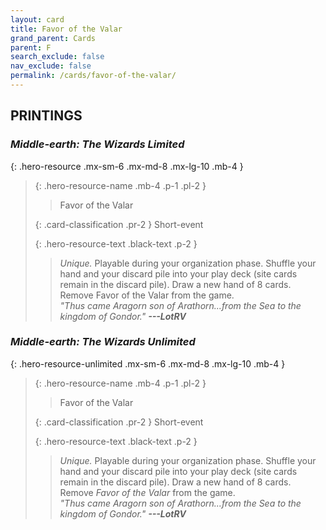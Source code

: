 ```yaml
---
layout: card
title: Favor of the Valar
grand_parent: Cards
parent: F
search_exclude: false
nav_exclude: false
permalink: /cards/favor-of-the-valar/
---
```


## PRINTINGS


### _Middle-earth: The Wizards Limited_

{: .hero-resource .mx-sm-6 .mx-md-8 .mx-lg-10 .mb-4 }
> {: .hero-resource-name .mb-4 .p-1 .pl-2 }
> > <div class="card-mp"></div>
> > <div class="card-name">Favor of the Valar</div>
>
> {: .card-classification .pr-2 }
> Short-event
>
> {: .hero-resource-text .black-text .p-2 }
> > _Unique._ Playable during your organization phase. Shuffle your hand and your discard pile into your play deck (site cards remain in the discard pile). Draw a new hand of 8 cards. Remove Favor of the Valar from the game. <br>_"Thus came Aragorn son of Arathorn...from the Sea to the kingdom of Gondor."_ ***---&#65279;LotRV*** 
> 

### _Middle-earth: The Wizards Unlimited_

{: .hero-resource-unlimited .mx-sm-6 .mx-md-8 .mx-lg-10 .mb-4 }
> {: .hero-resource-name .mb-4 .p-1 .pl-2 }
> > <div class="card-mp"></div>
> > <div class="card-name">Favor of the Valar</div>
>
> {: .card-classification .pr-2 }
> Short-event
>
> {: .hero-resource-text .black-text .p-2 }
> > _Unique._ Playable during your organization phase. Shuffle your hand and your discard pile into your play deck (site cards remain in the discard pile). Draw a new hand of 8 cards. Remove _Favor of the Valar_ from the game. <br>_"Thus came Aragorn son of Arathorn...from the Sea to the kingdom of Gondor."_ ***---&#65279;LotRV*** 
> 
